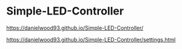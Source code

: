 # Simple-LED-Controller


https://danielwood93.github.io/Simple-LED-Controller/

https://danielwood93.github.io/Simple-LED-Controller/settings.html
